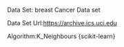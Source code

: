 
Data Set: breast Cancer Data set

Data Set Url:https://archive.ics.uci.edu

Algorithm:K_Neighbours {scikit-learn}
